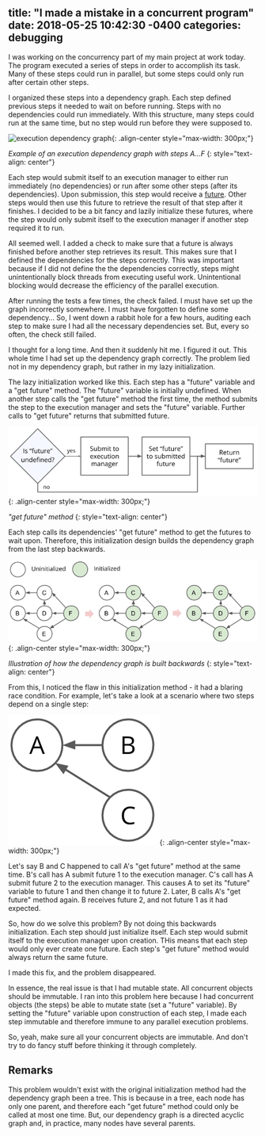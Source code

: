 title:  "I made a mistake in a concurrent program"
date:   2018-05-25 10:42:30 -0400
categories: debugging
---
I was working on the concurrency part of my main project at work today. The program executed a series of steps in order to accomplish its task. Many of these steps could run in parallel, but some steps could only run after certain other steps.

I organized these steps into a dependency graph. Each step defined previous steps it needed to wait on before running. Steps with no dependencies could run immediately. With this structure, many steps could run at the same time, but no step would run before they were supposed to.

![execution dependency graph](/../../assets/images/posts/execution_dependency.png){: .align-center style="max-width: 300px;"}

*Example of an execution dependency graph with steps A...F*
{: style="text-align: center"}

Each step would submit itself to an execution manager to either run immediately (no dependencies) or run after some other steps (after its dependencies). Upon submission, this step would receive a [future](https://en.wikipedia.org/wiki/Futures_and_promises). Other steps would then use this future to retrieve the result of that step after it finishes. I decided to be a bit fancy and lazily initialize these futures, where the step would only submit itself to the execution manager if another step required it to run.

All seemed well. I added a check to make sure that a future is always finished before another step retrieves its result. This makes sure that I defined the dependencies for the steps correctly. This was important because if I did not define the the dependencies correctly, steps might unintentionally block threads from executing useful work. Unintentional blocking would decrease the efficiency of the parallel execution.

After running the tests a few times, the check failed. I must have set up the graph incorrectly somewhere. I must have forgotten to define some dependency… So, I went down a rabbit hole for a few hours, auditing each step to make sure I had all the necessary dependencies set. But, every so often, the check still failed.

I thought for a long time. And then it suddenly hit me. I figured it out. This whole time I had set up the dependency graph correctly. The problem lied not in my dependency graph, but rather in my lazy initialization.

The lazy initialization worked like this. Each step has a "future" variable and a "get future" method. The "future" variable is initially undefined. When another step calls the "get future" method the first time, the method submits the step to the execution manager and sets the "future" variable. Further calls to "get future" returns that submitted future.

!["get future" method](/../../assets/images/posts/get_future_method.png){: .align-center style="max-width: 300px;"}

*"get future" method*
{: style="text-align: center"}

Each step calls its dependencies' "get future" method to get the futures to wait upon. Therefore, this initialization design builds the dependency graph from the last step backwards.

![backwards initialization](/../../assets/images/posts/backwards_initialization.png){: .align-center style="max-width: 300px;"}

*Illustration of how the dependency graph is built backwards*
{: style="text-align: center"}

From this, I noticed the flaw in this initialization method - it had a blaring race condition. For example, let's take a look at a scenario where two steps depend on a single step:

![dependency with race condition](/../../assets/images/posts/race_dependency.png){: .align-center style="max-width: 300px;"}

Let's say B and C happened to call A's "get future" method at the same time. B's call has A submit future 1 to the execution manager. C's call has A submit future 2 to the execution manager. This causes A to set its "future" variable to future 1 and then change it to future 2. Later, B calls A's "get future" method again. B receives future 2, and not future 1 as it had expected.

So, how do we solve this problem? By not doing this backwards initialization. Each step should just initialize itself. Each step would submit itself to the execution manager upon creation. THis means that each step would only ever create one future. Each step's "get future" method would always return the same future.

I made this fix, and the problem disappeared.

In essence, the real issue is that I had mutable state. All concurrent objects should be immutable. I ran into this problem here because I had concurrent objects (the steps) be able to mutate state (set a "future" variable). By setting the "future" variable upon construction of each step, I made each step immutable and therefore immune to any parallel execution problems.

So, yeah, make sure all your concurrent objects are immutable. And don't try to do fancy stuff before thinking it through completely.

## Remarks

This problem wouldn't exist with the original initialization method had the dependency graph been a tree. This is because in a tree, each node has only one parent, and therefore each "get future" method could only be called at most one time. But, our dependency graph is a directed acyclic graph and, in practice, many nodes have several parents.
